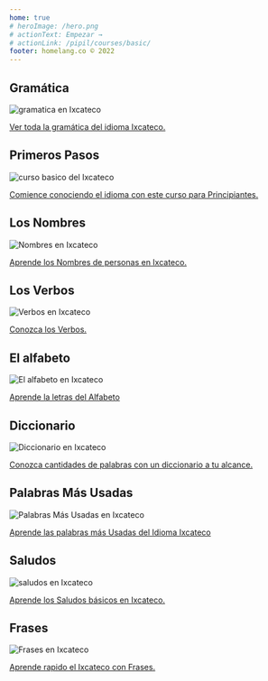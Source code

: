 ```yaml
---
home: true
# heroImage: /hero.png
# actionText: Empezar →
# actionLink: /pipil/courses/basic/
footer: homelang.co © 2022  
---
```


<div class="features">
  <div class="feature">
    <h2>Gramática </h2>
    <img src="/home/grammar.jpg" alt="gramatica en Ixcateco">
    <p><a href="/mx/ixcateco/grammar/guide/">Ver toda la gramática del idioma Ixcateco.</a></p>
  </div>
  <div class="feature">
    <h2>Primeros Pasos</h2>
    <img src="/home/courses.jpg" alt="curso basico del Ixcateco">
    <p><a href="/mx/ixcateco/courses/basic/">Comience conociendo el idioma con este curso para Principiantes.</a></p>
  </div>
  <div class="feature">
    <h2>Los Nombres</h2>
    <img src="/home/people.jpg" alt="Nombres en Ixcateco">
    <p><a href="/mx/ixcateco/vocabulary/people/">Aprende los Nombres de personas en Ixcateco.</a></p>
  </div>
   <div class="feature">
    <h2>Los Verbos </h2>
    <img src="/home/verbs.png" alt="Verbos en Ixcateco">
    <p><a href="/mx/ixcateco/grammar/verbs/">Conozca los Verbos.</a></p>
  </div>
  <div class="feature">
    <h2>El alfabeto</h2>
    <img src="/home/alphabet.jpg" alt="El alfabeto en Ixcateco">
    <p><a href="/mx/ixcateco/grammar/alphabet/">Aprende la letras del Alfabeto</a></p>
  </div>
     <div class="feature">
    <h2>Diccionario</h2>
    <img src="/home/dictionary.jpg" alt="Diccionario en Ixcateco">
    <p><a href="/mx/ixcateco/dictionary/">Conozca cantidades de palabras con un diccionario a tu alcance.</a></p>
  </div>
  <div class="feature">
    <h2>Palabras Más Usadas</h2>
    <img src="/home/more_used.jpg" alt="Palabras Más Usadas en Ixcateco">
    <p><a href="/mx/ixcateco/vocabulary/more_used/">Aprende las palabras más Usadas del Idioma Ixcateco</a></p>
  </div>
    <div class="feature">
    <h2>Saludos</h2>
    <img src="/home/greetings.jpg" alt="saludos en Ixcateco">
    <p><a href="/mx/ixcateco/vocabulary/greetings/">Aprende los Saludos básicos en Ixcateco.</a></p>
  </div>
   <div class="feature">
    <h2>Frases</h2>
    <img src="/home/phrases.jpg" alt="Frases en Ixcateco">
    <p><a href="/mx/ixcateco/vocabulary/phrases/">Aprende rapido el Ixcateco con Frases.</a></p>
  </div>
</div>

<!-- <counter/> -->